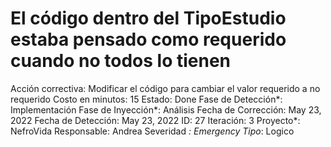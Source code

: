 # El código dentro del TipoEstudio estaba pensado como requerido cuando no todos lo tienen

Acción correctiva: Modificar el código para cambiar el valor requerido a no requerido
Costo en minutos: 15
Estado: Done
Fase de Detección*: Implementación
Fase de Inyección*: Análisis
Fecha de Corrección: May 23, 2022
Fecha de Detección: May 23, 2022
ID: 27
Iteración: 3
Proyecto*: NefroVida
Responsable: Andrea
Severidad *: Emergency
Tipo*: Logico